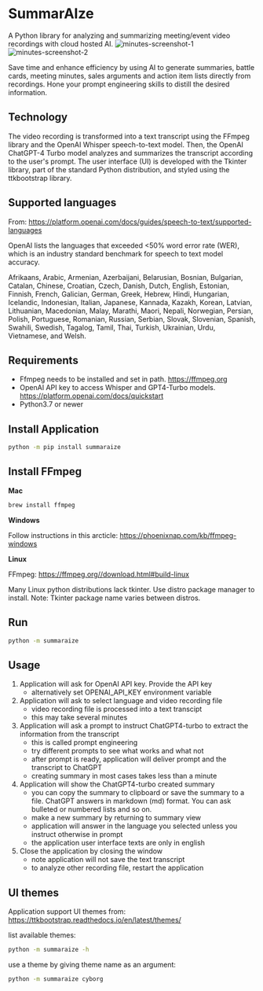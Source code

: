 # SummarAIze

A Python library for analyzing and summarizing meeting/event video recordings with cloud hosted AI.
![minutes-screenshot-1](https://github.com/juslop/minutes/assets/1512110/9e390eb2-05c9-466f-b05e-c622ddb0b3a8)
![minutes-screenshot-2](https://github.com/juslop/minutes/assets/1512110/05e7b7ef-d61d-4a0a-be98-e6ee90739e3c)

Save time and enhance efficiency by using AI to generate summaries, battle cards, meeting minutes, 
sales arguments and action item lists directly from recordings.
Hone your prompt engineering skills to distill the desired information.

## Technology

The video recording is transformed into a text transcript using the FFmpeg library 
and the OpenAI Whisper speech-to-text model. 
Then, the OpenAI ChatGPT-4 Turbo model analyzes and summarizes the transcript 
according to the user's prompt. The user interface (UI) is developed with the 
Tkinter library, part of the standard Python distribution, and styled using 
the ttkbootstrap library.

## Supported languages

From: https://platform.openai.com/docs/guides/speech-to-text/supported-languages

OpenAI lists the languages that exceeded <50% word error rate (WER),
which is an industry standard benchmark for speech to text model accuracy.

Afrikaans, Arabic, Armenian, Azerbaijani, Belarusian, Bosnian, Bulgarian, Catalan, Chinese,
Croatian, Czech, Danish, Dutch, English, Estonian, Finnish, French, Galician, German, Greek,
Hebrew, Hindi, Hungarian, Icelandic, Indonesian, Italian, Japanese, Kannada, Kazakh, Korean,
Latvian, Lithuanian, Macedonian, Malay, Marathi, Maori, Nepali, Norwegian, Persian, Polish,
Portuguese, Romanian, Russian, Serbian, Slovak, Slovenian, Spanish, Swahili, Swedish, Tagalog,
Tamil, Thai, Turkish, Ukrainian, Urdu, Vietnamese, and Welsh.

## Requirements

- Ffmpeg needs to be installed and set in path. https://ffmpeg.org
- OpenAI API key to access Whisper and GPT4-Turbo models. https://platform.openai.com/docs/quickstart
- Python3.7 or newer

## Install Application

```bash
python -m pip install summaraize
```

## Install FFmpeg

**Mac**

```bash
brew install ffmpeg
```

**Windows**

Follow instructions in this arcticle:
https://phoenixnap.com/kb/ffmpeg-windows

**Linux**

FFmpeg: https://ffmpeg.org//download.html#build-linux

Many Linux python distributions lack tkinter. Use distro package manager to install.
Note: Tkinter package name varies between distros.

## Run

```bash
python -m summaraize
```

## Usage

1. Application will ask for OpenAI API key. Provide the API key
   - alternatively set OPENAI_API_KEY environment variable
2. Application will ask to select language and video recording file
   - video recording file is processed into a text transcipt
   - this may take several minutes
4. Application will ask a prompt to instruct ChatGPT4-turbo to extract the information from the transcript
   - this is called prompt engineering
   - try different prompts to see what works and what not
   - after prompt is ready, application will deliver prompt and the transcript to ChatGPT
   - creating summary in most cases takes less than a minute
5. Application will show the ChatGPT4-turbo created summary
   - you can copy the summary to clipboard or save the summary to a file. ChatGPT answers in markdown
     (md) format. You can ask bulleted or numbered lists and so on.
   - make a new summary by returning to summary view
   - application will answer in the language you selected unless you instruct otherwise in prompt
   - the application user interface texts are only in english
6. Close the application by closing the window
   - note application will not save the text transcript
   - to analyze other recording file, restart the application

## UI themes

Application support UI themes from:
https://ttkbootstrap.readthedocs.io/en/latest/themes/

list available themes:

```bash
python -m summaraize -h
```

use a theme by giving theme name as an argument:

```bash
python -m summaraize cyborg
```
